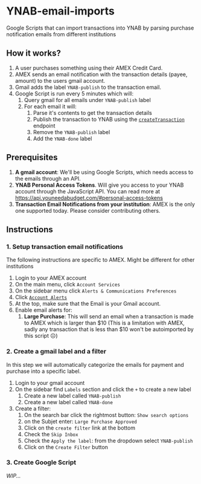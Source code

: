 # YNAB-email-imports
Google Scripts that can import transactions into YNAB by parsing purchase notification emails from different institutions

## How it works?
1. A user purchases something using their AMEX Credit Card.
1. AMEX sends an email notification with the transaction details (payee, amount) to the users gmail account.
1. Gmail adds the label `YNAB-publish` to the transaction email.
1. Google Script is run every 5 minutes which will:
    1. Query gmail for all emails under `YNAB-publish` label
    1. For each email it will:
        1. Parse it's contents to get the transaction details
        1. Publish the transaction to YNAB using the [`createTransaction`](https://api.youneedabudget.com/v1#/Transactions/createTransaction) endpoint
        1. Remove the `YNAB-publish` label
        1. Add the `YNAB-done` label

## Prerequisites
1. **A gmail account**: We'll be using Google Scripts, which needs access to the emails through an API.
1. **YNAB Personal Access Tokens**. Will give you access to your YNAB account through the JavaScript API. You can read more at https://api.youneedabudget.com/#personal-access-tokens
1. **Transaction Email Notifications from your institution**: AMEX is the only one supported today. Please consider contributing others.

## Instructions
### 1. Setup transaction email notifications
The following instructions are specific to AMEX. Might be different for other institutions
1. Login to your AMEX account
1. On the main menu, click `Account Services`
1. On the sidebar menu click `Alerts & Communications Preferences`
1. Click [`Account Alerts`](https://global.americanexpress.com/account-management/alerts?linknav=US-Ser-axpAccountManagement-AccountAlerts)
1. At the top, make sure that the Email is your Gmail account.
1. Enable email alerts for:
    1. **Large Purchase**: This will send an email when a transaction is made to AMEX which is larger than $10 (This is a limitation with AMEX, sadly any transaction that is less than $10 won't be autoimported by this script ☹)

### 2. Create a gmail label and a filter
In this step we will automatically categorize the emails for payment and purchase into a specific label.

1. Login to your gmail account
1. On the sidebar find `Labels` section and click the `+` to create a new label
    1. Create a new label called `YNAB-publish`
    1. Create a new label called `YNAB-done`
1. Create a filter:
    1. On the search bar click the rightmost button: `Show search options`
    1. on the Subjet enter: `Large Purchase Approved`
    1. Click on the `create filter` link at the bottom
    1. Check the `Skip Inbox`
    1. Check the `Apply the label`: from the dropdown select `YNAB-publish`
    1. Click on the `Create Filter` button

### 3. Create Google Script
*WIP...*